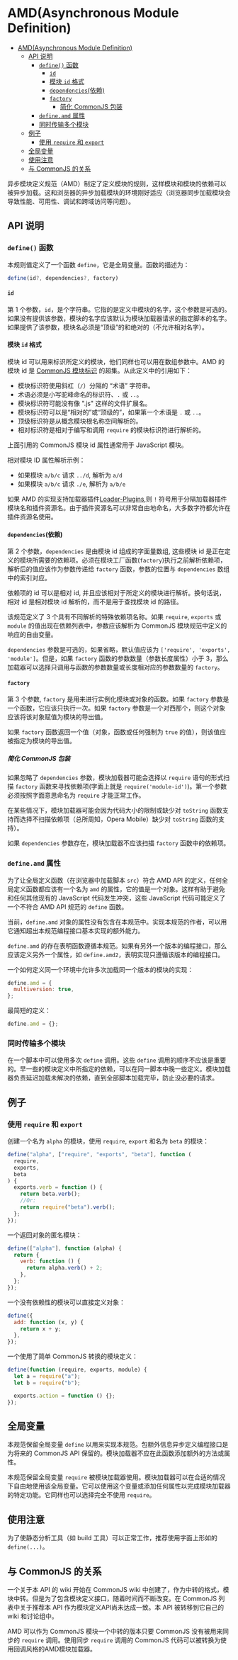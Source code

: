 # AMD(Asynchronous Module Definition)

- [AMD(Asynchronous Module Definition)](#amdasynchronous-module-definition)
  - [API 说明](#api-说明)
    - [`define()` 函数](#define-函数)
      - [`id`](#id)
      - [模块 `id` 格式](#模块-id-格式)
      - [`dependencies`(依赖)](#dependencies依赖)
      - [`factory`](#factory)
        - [简化 CommonJS 包装](#简化-commonjs-包装)
    - [`define.amd` 属性](#defineamd-属性)
    - [同时传输多个模块](#同时传输多个模块)
  - [例子](#例子)
    - [使用 `require` 和 `export`](#使用-require-和-export)
  - [全局变量](#全局变量)
  - [使用注意](#使用注意)
  - [与 CommonJS 的关系](#与-commonjs-的关系)

异步模块定义规范（AMD）制定了定义模块的规则，这样模块和模块的依赖可以被异步加载。这和浏览器的异步加载模块的环境刚好适应（浏览器同步加载模块会导致性能、可用性、调试和跨域访问等问题）。

## API 说明

### `define()` 函数

本规则值定义了一个函数 `define`，它是全局变量。函数的描述为：

```js
define(id?, dependencies?, factory)
```

#### `id`

第 1 个参数，`id`，是个字符串。它指的是定义中模块的名字，这个参数是可选的。如果没有提供该参数，模块的名字应该默认为模块加载器请求的指定脚本的名字。如果提供了该参数，模块名必须是“顶级”的和绝对的（不允许相对名字）。

#### 模块 `id` 格式

模块 id 可以用来标识所定义的模块，他们同样也可以用在数组参数中。AMD 的模块 id 是 [CommonJS 模块标识](http://wiki.commonjs.org/wiki/Modules/1.1.1#Module_Identifiers) 的超集。从此定义中的引用如下：

- 模块标识符使用斜杠（`/`）分隔的 “术语” 字符串。
- 术语必须是小写驼峰命名的标识符、`.` 或 `..`。
- 模块标识符可能没有像 ".js" 这样的文件扩展名。
- 模块标识符可以是“相对的”或“顶级的”，如果第一个术语是 `.` 或 `..`。
- 顶级标识符是从概念模块根名称空间解析的。
- 相对标识符是相对于编写和调用 `require` 的模块标识符进行解析的。

上面引用的 CommonJS 模块 id 属性通常用于 JavaScript 模块。

相对模块 ID 属性解析示例：

- 如果模块 `a/b/c` 请求 `../d`, 解析为 `a/d`
- 如果模块 `a/b/c` 请求 `./e`, 解析为 `a/b/e`

如果 AMD 的实现支持加载器插件[Loader-Plugins](https://github.com/amdjs/amdjs-api/blob/master/LoaderPlugins.md),则 `!` 符号用于分隔加载器插件模块名和插件资源名。由于插件资源名可以非常自由地命名，大多数字符都允许在插件资源名使用。

#### `dependencies`(依赖)

第 2 个参数，`dependencies` 是由模块 id 组成的字面量数组, 这些模块 id 是正在定义的模块所需要的依赖项。必须在模块工厂函数(`factory`)执行之前解析依赖项，解析后的值应该作为参数传递给 `factory` 函数，参数的位置与 `dependencies` 数组中的索引对应。

依赖项的 id 可以是相对 id, 并且应该相对于所定义的模块进行解析。换句话说，相对 id 是相对模块 id 解析的，而不是用于查找模块 id 的路径。

该规范定义了 3 个具有不同解析的特殊依赖项名称。如果 `require`, `exports` 或 `module` 的值出现在依赖列表中，参数应该解析为 CommonJS 模块规范中定义的响应的自由变量。

`dependencies` 参数是可选的，如果省略，默认值应该为 `['require', 'exports', 'module']`。但是，如果 `factory` 函数的参数数量（参数长度属性）小于 3，那么加载器可以选择只调用与函数的参数数量或长度相对应的参数数量的 `factory`。

#### `factory`

第 3 个参数, `factory` 是用来进行实例化模块或对象的函数。如果 `factory` 参数是一个函数，它应该只执行一次。如果 `factory` 参数是一个对西那个，则这个对象应该将该对象赋值为模块的导出值。

如果 `factory` 函数返回一个值（对象，函数或任何强制为 `true` 的值），则该值应被指定为模块的导出值。

##### 简化 CommonJS 包装

如果忽略了 `dependencies` 参数，模块加载器可能会选择以 `require` 语句的形式扫描 `factory` 函数来寻找依赖项(字面上就是 `require('module-id')`)。第一个参数必须按照字面意思命名为 `require` 才能正常工作。

在某些情况下，模块加载器可能会因为代码大小的限制或缺少对 `toString` 函数支持而选择不扫描依赖项（总所周知，Opera Mobile）缺少对 `toString` 函数的支持）。

如果 `dependencies` 参数存在，模块加载器不应该扫描 `factory` 函数中的依赖项。

### `define.amd` 属性

为了让全局定义函数（在浏览器中加载脚本 `src`）符合 AMD API 的定义，任何全局定义函数都应该有一个名为 `amd` 的属性，它的值是一个对象。这样有助于避免和任何其他现有的 JavaScript 代码发生冲突，这些 JavaScript 代码可能定义了一个不符合 AMD API 规范的 `define` 函数。

当前，`define.amd` 对象的属性没有包含在本规范中。实现本规范的作者，可以用它通知超出本规范编程接口基本实现的额外能力。

`define.amd` 的存在表明函数遵循本规范。如果有另外一个版本的编程接口，那么应该定义另外一个属性，如 `define.amd2`，表明实现只遵循该版本的编程接口。

一个如何定义同一个环境中允许多次加载同一个版本的模块的实现：

```js
define.amd = {
  multiversion: true,
};
```

最简短的定义：

```js
define.amd = {};
```

### 同时传输多个模块

在一个脚本中可以使用多次 `define` 调用。这些 `define` 调用的顺序不应该是重要的。早一些的模块定义中所指定的依赖，可以在同一脚本中晚一些定义。模块加载器负责延迟加载未解决的依赖，直到全部脚本加载完毕，防止没必要的请求。

## 例子

### 使用 `require` 和 `export`

创建一个名为 `alpha` 的模块，使用 `require`, `export` 和名为 `beta` 的模块：

```js
define("alpha", ["require", "exports", "beta"], function (
  require,
  exports,
  beta
) {
  exports.verb = function () {
    return beta.verb();
    //Or:
    return require("beta").verb();
  };
});
```

一个返回对象的匿名模块：

```js
define(["alpha"], function (alpha) {
  return {
    verb: function () {
      return alpha.verb() + 2;
    },
  };
});
```

一个没有依赖性的模块可以直接定义对象：

```js
define({
  add: function (x, y) {
    return x + y;
  },
});
```

一个使用了简单 CommonJS 转换的模块定义：

```js
define(function (require, exports, module) {
  let a = require("a");
  let b = require("b");

  exports.action = function () {};
});
```

## 全局变量

本规范保留全局变量 `define` 以用来实现本规范。包额外信息异步定义编程接口是为将来的 CommonJS API 保留的。模块加载器不应在此函数添加额外的方法或属性。

本规范保留全局变量 `require` 被模块加载器使用。模块加载器可以在合适的情况下自由地使用该全局变量。它可以使用这个变量或添加任何属性以完成模块加载器的特定功能。它同样也可以选择完全不使用 `require`。

## 使用注意

为了使静态分析工具（如 build 工具）可以正常工作，推荐使用字面上形如的 `define(...)`。

## 与 CommonJS 的关系

一个关于本 API 的 wiki 开始在 CommonJS wiki 中创建了，作为中转的格式，模块中转。但是为了包含模块定义接口，随着时间而不断改变。在 CommonJS 列表中关于推荐本 API 作为模块定义API尚未达成一致。本 API 被转移到它自己的 wiki 和讨论组中。

AMD 可以作为 CommonJS 模块一个中转的版本只要 CommonJS 没有被用来同步的 `require` 调用。使用同步 `require` 调用的 CommonJS 代码可以被转换为使用回调风格的AMD模块加载器。
